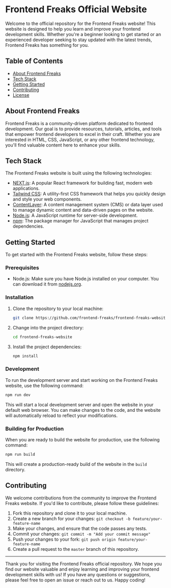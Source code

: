# Frontend Freaks Official Website

Welcome to the official repository for the Frontend Freaks website! This website is designed to help you learn and improve your frontend development skills. Whether you're a beginner looking to get started or an experienced developer seeking to stay updated with the latest trends, Frontend Freaks has something for you.

## Table of Contents

- [About Frontend Freaks](#about-frontend-freaks)
- [Tech Stack](#tech-stack)
- [Getting Started](#getting-started)
- [Contributing](#contributing)
- [License](#license)

## About Frontend Freaks

Frontend Freaks is a community-driven platform dedicated to frontend development. Our goal is to provide resources, tutorials, articles, and tools that empower frontend developers to excel in their craft. Whether you are interested in HTML, CSS, JavaScript, or any other frontend technology, you'll find valuable content here to enhance your skills.

## Tech Stack

The Frontend Freaks website is built using the following technologies:

- [NEXT.js](https://nextjs.org/): A popular React framework for building fast, modern web applications.
- [Tailwind CSS](https://tailwindcss.com/): A utility-first CSS framework that helps you quickly design and style your web components.
- [ContentLayer](https://contentlayer.dev/): A content management system (CMS) or data layer used to manage dynamic content and data-driven pages on the website.
- [Node.js](https://nodejs.org/): A JavaScript runtime for server-side development.
- [npm](https://www.npmjs.com/): The package manager for JavaScript that manages project dependencies.

## Getting Started

To get started with the Frontend Freaks website, follow these steps:

### Prerequisites

- Node.js: Make sure you have Node.js installed on your computer. You can download it from [nodejs.org](https://nodejs.org/).

### Installation

1. Clone the repository to your local machine:

   ```bash
   git clone https://github.com/frontend-freaks/frontend-freaks-website.git
   ```

2. Change into the project directory:

   ```bash
   cd frontend-freaks-website
   ```

3. Install the project dependencies:

   ```bash
   npm install
   ```

### Development

To run the development server and start working on the Frontend Freaks website, use the following command:

```bash
npm run dev
```

This will start a local development server and open the website in your default web browser. You can make changes to the code, and the website will automatically reload to reflect your modifications.

### Building for Production

When you are ready to build the website for production, use the following command:

```bash
npm run build
```

This will create a production-ready build of the website in the `build` directory.

## Contributing

We welcome contributions from the community to improve the Frontend Freaks website. If you'd like to contribute, please follow these guidelines:

1. Fork this repository and clone it to your local machine.
2. Create a new branch for your changes: `git checkout -b feature/your-feature-name`
3. Make your changes, and ensure that the code passes any tests.
4. Commit your changes: `git commit -m "Add your commit message"`
5. Push your changes to your fork: `git push origin feature/your-feature-name`
6. Create a pull request to the `master` branch of this repository.

---

Thank you for visiting the Frontend Freaks official repository. We hope you find our website valuable and enjoy learning and improving your frontend development skills with us! If you have any questions or suggestions, please feel free to open an issue or reach out to us. Happy coding!
